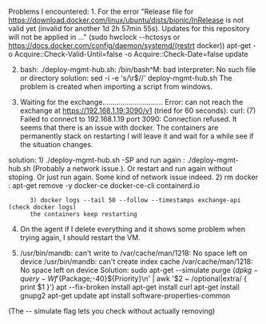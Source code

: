 Problems I encountered:
    1. For the error "Release file for https://download.docker.com/linux/ubuntu/dists/bionic/InRelease is not valid yet (invalid for another 1d 2h 57min 55s). Updates 
    for this repository will not be applied in ..." 
    (sudo hwclock --hctosys or https://docs.docker.com/config/daemon/systemd/(restrt docker))
    apt-get -o Acquire::Check-Valid-Until=false -o Acquire::Check-Date=false update

2. bash: ./deploy-mgmt-hub.sh: /bin/bash^M: bad interpreter: No such file or directory
solution:  sed -i -e 's/\r$//' deploy-mgmt-hub.sh
The problem is created when importing a script from windows. 


3. Waiting for the exchange..............................
 Error: can not reach the exchange at https://192.168.1.19:3090/v1 (tried for 60 seconds): curl: (7) Failed to connect to 192.168.1.19 port 3090: Connection refused.
It seems that there is an issue with docker. The containers are permanently stack on restarting I will leave it and wait for a while see
if the situation changes.

solution: 1)  ./deploy-mgmt-hub.sh -SP 
            and run again :  ./deploy-mgmt-hub.sh (Probably a network issue.).
            Or restart and run again without stoping. Or just run again. Some kind of network issue indeed.
          2) rm docker : apt-get remove -y docker-ce docker-ce-cli containerd.io

          3) docker logs --tail 50 --follow --timestamps exchange-api (check docker logs)
          the containers keep restarting 

4. On the agent if I delete everything and it shows some problem when trying again, I should restart the VM. 

5. /usr/bin/mandb: can't write to /var/cache/man/1218: No space left on device
/usr/bin/mandb: can't create index cache /var/cache/man/1218: No space left on device
Solution: sudo apt-get --simulate purge $(dpkg-query -Wf '${Package;-40}${Priority}\n' | awk '$2 ~ /optional|extra/ { print $1 }')
            apt --fix-broken install
            apt-get install curl
            apt-get install gnupg2
            apt-get update
            apt install software-properties-common

(The -- simulate flag lets you check without actually removing)